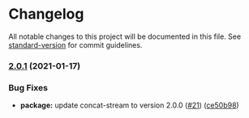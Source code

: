 # Changelog

All notable changes to this project will be documented in this file. See [standard-version](https://github.com/conventional-changelog/standard-version) for commit guidelines.

### [2.0.1](https://github.com/tmcw/parse-gedcom/compare/v1.0.3...v2.0.1) (2021-01-17)


### Bug Fixes

* **package:** update concat-stream to version 2.0.0 ([#21](https://github.com/tmcw/parse-gedcom/issues/21)) ([ce50b98](https://github.com/tmcw/parse-gedcom/commit/ce50b981b5233f7ae2b84e44d347e6039002831e))
